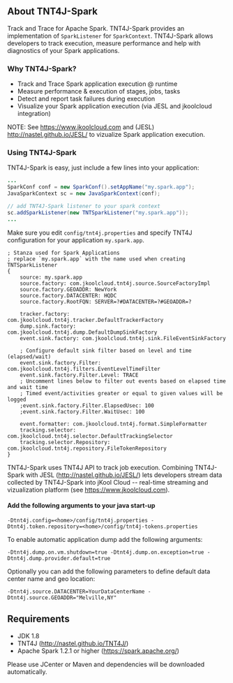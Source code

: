 ## About TNT4J-Spark
Track and Trace for Apache Spark. TNT4J-Spark provides an implementation of `SparkListener` for `SparkContext`.
TNT4J-Spark allows developers to track execution, measure performance and help with diagnostics of your Spark applications.

### Why TNT4J-Spark?
* Track and Trace Spark application execution @ runtime
* Measure performance & execution of stages, jobs, tasks
* Detect and report task failures during execution
* Visualize your Spark application execution (via JESL and jkoolcloud integration)

NOTE: See https://www.jkoolcloud.com and (JESL) http://nastel.github.io/JESL/ to vizualize Spark application execution.

### Using TNT4J-Spark
TNT4J-Spark is easy, just include a few lines into your application:
```java
...
SparkConf conf = new SparkConf().setAppName("my.spark.app");
JavaSparkContext sc = new JavaSparkContext(conf);

// add TNT4J-Spark listener to your spark context
sc.addSparkListener(new TNTSparkListener("my.spark.app"));
...
```
Make sure you edit `config/tnt4j.properties` and specify TNT4J configuration for your application `my.spark.app`.
```
; Stanza used for Spark Applications
; replace `my.spark.app` with the name used when creating TNTSparkListener
{
	source: my.spark.app
	source.factory: com.jkoolcloud.tnt4j.source.SourceFactoryImpl
	source.factory.GEOADDR: NewYork
	source.factory.DATACENTER: HQDC
	source.factory.RootFQN: SERVER=?#DATACENTER=?#GEOADDR=?	
	
	tracker.factory: com.jkoolcloud.tnt4j.tracker.DefaultTrackerFactory
	dump.sink.factory: com.jkoolcloud.tnt4j.dump.DefaultDumpSinkFactory
	event.sink.factory: com.jkoolcloud.tnt4j.sink.FileEventSinkFactory

	; Configure default sink filter based on level and time (elapsed/wait)
	event.sink.factory.Filter: com.jkoolcloud.tnt4j.filters.EventLevelTimeFilter
	event.sink.factory.Filter.Level: TRACE
	; Uncomment lines below to filter out events based on elapsed time and wait time
	; Timed event/activities greater or equal to given values will be logged
	;event.sink.factory.Filter.ElapsedUsec: 100
	;event.sink.factory.Filter.WaitUsec: 100
	
	event.formatter: com.jkoolcloud.tnt4j.format.SimpleFormatter
	tracking.selector: com.jkoolcloud.tnt4j.selector.DefaultTrackingSelector
	tracking.selector.Repository: com.jkoolcloud.tnt4j.repository.FileTokenRepository
}
```
TNT4J-Spark uses TNT4J API to track job execution. Combining TNT4J-Spark with JESL (http://nastel.github.io/JESL/) lets developers stream data collected by TNT4J-Spark into jKool Cloud -- real-time streaming and vizualization platform (see https://www.jkoolcloud.com). 

#### Add the following arguments to your java start-up
```
-Dtnt4j.config=<home>/config/tnt4j.properties -Dtnt4j.token.repository=<home>/config/tnt4j-tokens.properties 
```
To enable automatic application dump add the following arguments:
```
-Dtnt4j.dump.on.vm.shutdown=true -Dtnt4j.dump.on.exception=true -Dtnt4j.dump.provider.default=true 
```
Optionally you can add the following parameters to define default data center name and geo location:
```
-Dtnt4j.source.DATACENTER=YourDataCenterName -Dtnt4j.source.GEOADDR="Melville,NY" 
```

## Requirements
* JDK 1.8
* TNT4J (http://nastel.github.io/TNT4J/)
* Apache Spark 1.2.1 or higher (https://spark.apache.org/)

Please use JCenter or Maven and dependencies will be downloaded automatically. 

